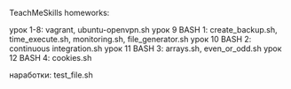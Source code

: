 TeachMeSkills homeworks:

урок 1-8: vagrant, ubuntu-openvpn.sh
урок 9 BASH 1: create_backup.sh, time_execute.sh, monitoring.sh, file_generator.sh
урок 10 BASH 2: continuous integration.sh
урок 11 BASH 3: arrays.sh, even_or_odd.sh
урок 12 BASH 4: cookies.sh

наработки: test_file.sh